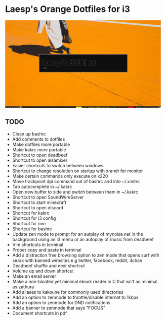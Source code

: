 # Laesp's Orange Dotfiles for i3
![Screenshot](screenshot.png)
## TODO 
- Clean up bashrc
- Add comments to dotfiles
- Make dotfiles more portable
- Make kakrc more portable
- Shortcut to open deadbeef
- Shortcut to open alsamixer
- Easier shortcuts to switch between windows
- Shortcut to change resolution on startup with xrandr for monitor
- Make certain commands only execute on x220 
- Move trackpoint dpi command out of bashrc and into ~/.xinitrc
- Tab autocomplete in ~/.kakrc
- Open new buffer to side and switch between them in ~/.kakrc
- Shortcut to open SoundWireServer
- Shortcut to start minecraft
- Shortcut to open discord
- Shortcut for kakrc
- Shortcut for i3 config
- Shortcut for nnn
- Shortcut for bashrc
- Update zen mode to prompt for an autplay of mynoise.net in the background using an i3 menu or an autoplay of music from deadbeef
- Vim shortcuts in terminal
- Proper copy and paste in terminal
- Add a distraction free browsing option to zen mode that opens surf with searx with banned websites e.g twitter, facebook, reddit, 4chan
- Deadbeef shuffle and next shortcut
- Volume up and down shortcut
- Make an email server
- Make a non-bloated yet minimal ebook reader in C that isn't as minimal as zathura
- Add aliases to kakoune for commonly used directories
- Add an option to zenmode to throttle/disable internet to 1kbps
- Add an option to zenmode for DND notifications
- Add a banner to zenmode that says "FOCUS"
- Document shortcuts in pdf

